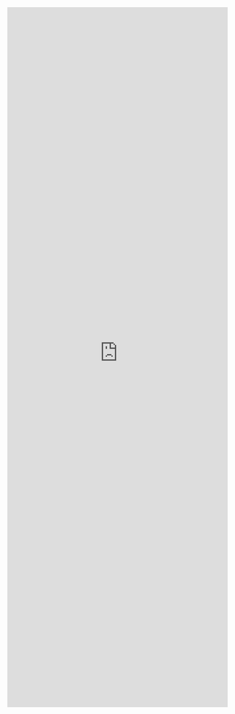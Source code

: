 <iframe 
    title='Image Examples'
    src='https://fabricweb.z5.web.core.windows.net/pr-deploy-site/refs/pull/9333/merge/fabric-website-resources/dist/index.html#/examples/image?docsExample=true'
    frameborder='no'
    height='1600'
    style='width: 100%;'
>